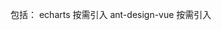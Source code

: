 <!--
 * @Author: your name
 * @Date: 2021-06-08 19:56:19
 * @LastEditTime: 2021-09-28 11:33:22
 * @LastEditors: Please set LastEditors
 * @Description: In User Settings Edit
 * @FilePath: /test-project/README.md
-->
包括：
echarts 按需引入
ant-design-vue 按需引入